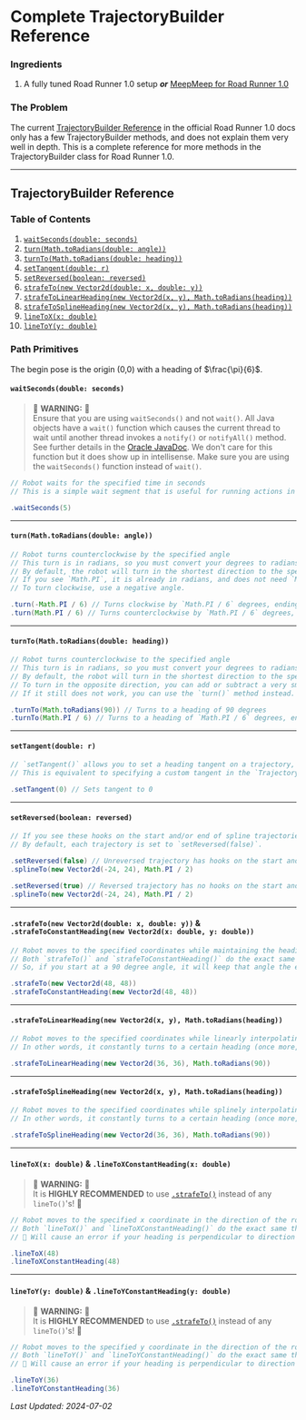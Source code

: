 # Complete TrajectoryBuilder Reference

### Ingredients

1. A fully tuned Road Runner 1.0 setup _**or**_ [MeepMeep for Road Runner 1.0](https://github.com/acmerobotics/MeepMeep)

### The Problem

The current [TrajectoryBuilder Reference](https://rr.brott.dev/docs/v1-0/builder-ref/) in 
the official Road Runner 1.0 docs only has a few TrajectoryBuilder methods, and does
not explain them very well in depth. This is a complete reference for more methods in
the TrajectoryBuilder class for Road Runner 1.0.

---

## TrajectoryBuilder Reference

### Table of Contents

1. [`waitSeconds(double: seconds)`](https://github.com/ArushYadlapati/cookbook/blob/main/src/roadrunner_10/complete_trajectorybuilder_reference.md#waitsecondsdouble-seconds)
2. [`turn(Math.toRadians(double: angle))`](https://github.com/ArushYadlapati/cookbook/blob/main/src/roadrunner_10/complete_trajectorybuilder_reference.md#turnmathtoradiansdouble-angle)
3. [`turnTo(Math.toRadians(double: heading))`](https://github.com/ArushYadlapati/cookbook/blob/main/src/roadrunner_10/complete_trajectorybuilder_reference.md#turnmathtoradiansdouble-angle)
4. [`setTangent(double: r)`]()
5. [`setReversed(boolean: reversed)`]()
6. [`strafeTo(new Vector2d(double: x, double: y))`](https://github.com/ArushYadlapati/cookbook/blob/main/src/roadrunner_10/complete_trajectorybuilder_reference.md#strafetonew-vector2ddouble-x-double-y--strafetoconstantheadingnew-vector2dx-double-y-double)
7. [`strafeToLinearHeading(new Vector2d(x, y), Math.toRadians(heading))`](https://github.com/ArushYadlapati/cookbook/blob/main/src/roadrunner_10/complete_trajectorybuilder_reference.md#strafetonew-vector2ddouble-x-double-y--strafetoconstantheadingnew-vector2dx-double-y-double)
8. [`strafeToSplineHeading(new Vector2d(x, y), Math.toRadians(heading))`](https://github.com/ArushYadlapati/cookbook/blob/main/src/roadrunner_10/complete_trajectorybuilder_reference.md#strafetonew-vector2ddouble-x-double-y--strafetoconstantheadingnew-vector2dx-double-y-double)
9. [`lineToX(x: double)`](https://github.com/ArushYadlapati/cookbook/blob/main/src/roadrunner_10/complete_trajectorybuilder_reference.md#linetoxx-double--linetoxconstantheadingx-double)
10. [`lineToY(y: double)`](https://github.com/ArushYadlapati/cookbook/blob/main/src/roadrunner_10/complete_trajectorybuilder_reference.md#linetoyy-double--linetoyconstantheadingy-double)

### Path Primitives

The begin pose is the origin (0,0) with a heading of $\frac{\pi}{6}$.

#### `waitSeconds(double: seconds)`

> 🚨 **WARNING:** 🚨  
> Ensure that you are using `waitSeconds()` and not `wait()`. All Java objects have a `wait()` function which causes the current thread to wait until another thread invokes a `notify()` or `notifyAll()` method. See further details in the [Oracle JavaDoc](https://docs.oracle.com/javase/7/docs/api/java/lang/Object.html#wait()). We don't care for this function but it does show up in intellisense. Make sure you are using the `waitSeconds()` function instead of `wait()`.

```java
// Robot waits for the specified time in seconds
// This is a simple wait segment that is useful for running actions in between trajectories.

.waitSeconds(5)
```

---

#### `turn(Math.toRadians(double: angle))`

```java
// Robot turns counterclockwise by the specified angle
// This turn is in radians, so you must convert your degrees to radians using `Math.toRadians()`
// By default, the robot will turn in the shortest direction to the specified heading.
// If you see `Math.PI`, it is already in radians, and does not need `Math.toRadians()`. Degrees from 0 to 360 need to be converted to radians.
// To turn clockwise, use a negative angle.

.turn(-Math.PI / 6) // Turns clockwise by `Math.PI / 6` degrees, ending at a heading of 0 degrees
.turn(Math.PI / 6) // Turns counterclockwise by `Math.PI / 6` degrees, ending at the original heading
```

---

#### `turnTo(Math.toRadians(double: heading))`

```java
// Robot turns counterclockwise to the specified angle
// This turn is in radians, so you must convert your degrees to radians using `Math.toRadians()`
// By default, the robot will turn in the shortest direction to the specified heading.
// To turn in the opposite direction, you can add or subtract a very small number (1e-6) to the heading you want to turn to.
// If it still does not work, you can use the `turn()` method instead.

.turnTo(Math.toRadians(90)) // Turns to a heading of 90 degrees
.turnTo(Math.PI / 6) // Turns to a heading of `Math.PI / 6` degrees, ending at the original heading
```

---

#### `setTangent(double: r)`

```java
// `setTangent()` allows you to set a heading tangent on a trajectory, allowing you to follow a trajectory at arbitrary heading tangents
// This is equivalent to specifying a custom tangent in the `TrajectoryBuilder()` constructor

.setTangent(0) // Sets tangent to 0
```

---

#### `setReversed(boolean: reversed)`

```java
// If you see these hooks on the start and/or end of spline trajectories, you can use `setReversed()` to fix them
// By default, each trajectory is set to `setReversed(false)`. 

.setReversed(false) // Unreversed trajectory has hooks on the start and end
.splineTo(new Vector2d(-24, 24), Math.PI / 2)

```

```java
.setReversed(true) // Reversed trajectory has no hooks on the start and end
.splineTo(new Vector2d(-24, 24), Math.PI / 2)
```

---

#### `.strafeTo(new Vector2d(double: x, double: y))` & `.strafeToConstantHeading(new Vector2d(x: double, y: double))`

```java
// Robot moves to the specified coordinates while maintaining the heading.
// Both `strafeTo()` and `strafeToConstantHeading()` do the exact same thing and are effectively the same.
// So, if you start at a 90 degree angle, it will keep that angle the entire path.

.strafeTo(new Vector2d(48, 48))
.strafeToConstantHeading(new Vector2d(48, 48))
```

---

#### `.strafeToLinearHeading(new Vector2d(x, y), Math.toRadians(heading))`

```java
// Robot moves to the specified coordinates while linearly interpolating between the start heading and a specified end heading
// In other words, it constantly turns to a certain heading (once more, in radians) while moving to the specified coordinates. 

.strafeToLinearHeading(new Vector2d(36, 36), Math.toRadians(90))
```

---

#### `.strafeToSplineHeading(new Vector2d(x, y), Math.toRadians(heading))`

```java
// Robot moves to the specified coordinates while splinely interpolating between the start heading and a specified end heading
// In other words, it constantly turns to a certain heading (once more, in radians) while moving to the specified coordinates. 

.strafeToSplineHeading(new Vector2d(36, 36), Math.toRadians(90))
```

---


#### `lineToX(x: double)` & `.lineToXConstantHeading(x: double)`

> 🚨 **WARNING:** 🚨  
> It is **HIGHLY RECOMMENDED** to use [`.strafeTo()`](https://github.com/ArushYadlapati/cookbook/blob/main/src/roadrunner_10/complete_trajectorybuilder_reference.md#strafetonew-vector2ddouble-x-double-y--strafetoconstantheadingnew-vector2dx-double-y-double) instead of any `lineTo()`'s! 🚨 

```java
// Robot moves to the specified x coordinate in the direction of the robot heading (straight line).
// Both `lineToX()` and `lineToXConstantHeading()` do the exact same thing and are effectively the same.
// 🚨 Will cause an error if your heading is perpendicular to direction your robot is traveling! 🚨

.lineToX(48)
.lineToXConstantHeading(48)
```

---

#### `lineToY(y: double)` & `.lineToYConstantHeading(y: double)`

> 🚨 **WARNING:** 🚨  
> It is **HIGHLY RECOMMENDED** to use [`.strafeTo()`](https://github.com/ArushYadlapati/cookbook/blob/main/src/roadrunner_10/complete_trajectorybuilder_reference.md#strafetonew-vector2ddouble-x-double-y--strafetoconstantheadingnew-vector2dx-double-y-double) instead of any `lineTo()`'s! 🚨

```java
// Robot moves to the specified y coordinate in the direction of the robot heading (straight line).
// Both `lineToY()` and `lineToYConstantHeading()` do the exact same thing and are effectively the same.
// 🚨 Will cause an error if your heading is perpendicular to direction your robot is traveling! 🚨

.lineToY(36)
.lineToYConstantHeading(36)
```

*Last Updated: 2024-07-02*